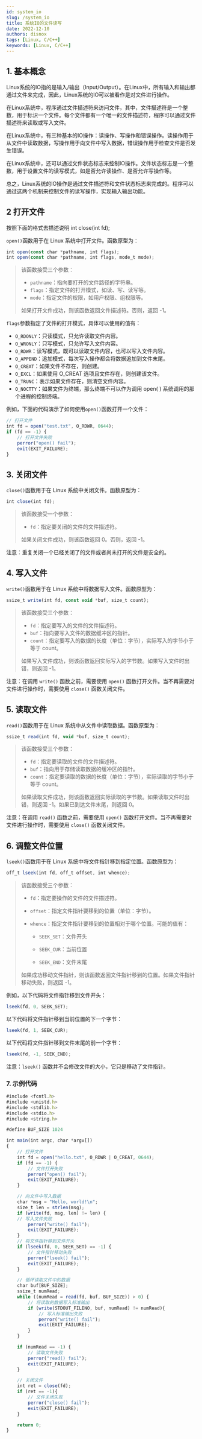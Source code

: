```yaml
---
id: system_io
slug: /system_io
title: 系统IO的文件读写
date: 2022-12-10
authors: disnox
tags: [Linux, C/C++]
keywords: [Linux, C/C++]
---
```


## 1. 基本概念

Linux系统的IO指的是输入/输出（Input/Output）。在Linux中，所有输入和输出都通过文件来完成，因此，Linux系统的IO可以被看作是对文件进行操作。

在Linux系统中，程序通过文件描述符来访问文件，其中，文件描述符是一个整数，用于标识一个文件。每个文件都有一个唯一的文件描述符，程序可以通过文件描述符来读取或写入文件。

在Linux系统中，有三种基本的IO操作：读操作、写操作和错误操作。读操作用于从文件中读取数据，写操作用于向文件中写入数据，错误操作用于检查文件是否发生错误。

在Linux系统中，还可以通过文件状态标志来控制IO操作。文件状态标志是一个整数，用于设置文件的读写模式，如是否允许读操作、是否允许写操作等。

总之，Linux系统的IO操作是通过文件描述符和文件状态标志来完成的。程序可以通过这两个机制来控制文件的读写操作，实现输入输出功能。

## 2 打开文件

按照下面的格式去描述说明 int close(int fd);

`open()`函数用于在 Linux 系统中打开文件。函数原型为：

```jsx showLineNumbers
int open(const char *pathname, int flags);
int open(const char *pathname, int flags, mode_t mode);
```

>该函数接受三个参数：
>- `pathname`：指向要打开的文件路径的字符串。
>- `flags`：指定文件的打开模式，如读、写、读写等。
>- `mode`：指定文件的权限，如用户权限、组权限等。
>
>如果打开文件成功，则该函数返回文件描述符。否则，返回 -1。

`flags`参数指定了文件的打开模式，具体可以使用的值有：

- `O_RDONLY`：只读模式，只允许读取文件内容。
- `O_WRONLY`：只写模式，只允许写入文件内容。
- `O_RDWR`：读写模式，既可以读取文件内容，也可以写入文件内容。
- `O_APPEND`：追加模式，每次写入操作都会将数据追加到文件末尾。
- `O_CREAT`：如果文件不存在，则创建。
- `O_EXCL`：如果使用 O_CREAT 选项且文件存在，则创建该文件。
- `O_TRUNC`：表示如果文件存在，则清空文件内容。
- `O_NOCTTY`：如果文件为终端，那么终端不可以作为调用 open( ) 系统调用的那个进程的控制终端。

例如，下面的代码演示了如何使用`open()`函数打开一个文件：

```jsx showLineNumbers
// 打开文件
int fd = open("test.txt", O_RDWR, 0644);
if (fd == -1) {
    // 打开文件失败
    perror("open() fail");
    exit(EXIT_FAILURE);
}
```

## 3. 关闭文件

`close()`函数用于在 Linux 系统中关闭文件。函数原型为：

```jsx showLineNumbers
int close(int fd);
```

> 该函数接受一个参数：
>
> - `fd`：指定要关闭的文件的文件描述符。
>
> 如果关闭文件成功，则该函数返回 0。否则，返回 -1。

注意：重复关闭一个已经关闭了的文件或者尚未打开的文件是安全的。

## 4. 写入文件

`write()`函数用于在 Linux 系统中将数据写入文件。函数原型为：

```jsx showLineNumbers
ssize_t write(int fd, const void *buf, size_t count);
```

> 该函数接受三个参数：
>
> - `fd`：指定要写入的文件的文件描述符。
> - `buf`：指向要写入文件的数据缓冲区的指针。
> - `count`：指定要写入的数据的长度（单位：字节），实际写入的字节小于等于 count。
>
> 如果写入文件成功，则该函数返回实际写入的字节数。如果写入文件时出错，则返回 -1。

注意：在调用 `write()` 函数之前，需要使用 `open()` 函数打开文件。当不再需要对文件进行操作时，需要使用 `close()` 函数关闭文件。

## 5. 读取文件

`read()`函数用于在 Linux 系统中从文件中读取数据。函数原型为：

```jsx showLineNumbers
ssize_t read(int fd, void *buf, size_t count);
```

> 该函数接受三个参数：
>
> - `fd`：指定要读取的文件的文件描述符。
> - `buf`：指向用于存储读取数据的缓冲区的指针。
> - `count`：指定要读取的数据的长度（单位：字节），实际读取的字节小于等于 count。
>
> 如果读取文件成功，则该函数返回实际读取的字节数。如果读取文件时出错，则返回 -1。如果已到达文件末尾，则返回 0。

注意：在调用 `read()` 函数之前，需要使用 `open()` 函数打开文件。当不再需要对文件进行操作时，需要使用 `close()` 函数关闭文件。

## 6. 调整文件位置

`lseek()`函数用于在 Linux 系统中将文件指针移到指定位置。函数原型为：

```jsx showLineNumbers
off_t lseek(int fd, off_t offset, int whence);
```

> 该函数接受三个参数：
>
> - `fd`：指定要操作的文件的文件描述符。
>
> - `offset`：指定文件指针要移到的位置（单位：字节）。
>
> - `whence`：指定文件指针要移到的位置相对于哪个位置。可能的值有：
>
>   + `SEEK_SET`：文件开头
>
>   + `SEEK_CUR`：当前位置
>
>   + `SEEK_END`：文件末尾
>
> 如果成功移动文件指针，则该函数返回文件指针移到的位置。如果文件指针移动失败，则返回 -1。

例如，以下代码将文件指针移到文件开头：

```jsx showLineNumbers
lseek(fd, 0, SEEK_SET);
```

以下代码将文件指针移到当前位置的下一个字节：

```jsx showLineNumbers
lseek(fd, 1, SEEK_CUR);
```

以下代码将文件指针移到文件末尾的前一个字节：

```jsx showLineNumbers
lseek(fd, -1, SEEK_END);
```

注意：`lseek()` 函数并不会修改文件的大小，它只是移动了文件指针。

### 7. 示例代码

```jsx showLineNumbers
#include <fcntl.h>
#include <unistd.h>
#include <stdlib.h>
#include <stdio.h>
#include <string.h>

#define BUF_SIZE 1024

int main(int argc, char *argv[])
{
    // 打开文件
    int fd = open("hello.txt", O_RDWR | O_CREAT, 0644);
    if (fd == -1) {
        // 文件打开失败
        perror("open() fail");
        exit(EXIT_FAILURE);
    }

    // 向文件中写入数据
	char *msg = "Hello, world!\n";
	size_t len = strlen(msg);
	if (write(fd, msg, len) != len) {
	// 写入文件失败
		perror("write() fail");
		exit(EXIT_FAILURE);
	}
	// 将文件指针移到文件开头
	if (lseek(fd, 0, SEEK_SET) == -1) {
		// 文件指针移动失败
		perror("lseek() fail");
		exit(EXIT_FAILURE);
	}

	// 循环读取文件中的数据
	char buf[BUF_SIZE];
	ssize_t numRead;
	while ((numRead = read(fd, buf, BUF_SIZE)) > 0) {
		// 将读取的数据写入标准输出
		if (write(STDOUT_FILENO, buf, numRead) != numRead){
			// 写入标准输出失败
			perror("write() fail");
			exit(EXIT_FAILURE);
		}
	}

	if (numRead == -1) {
		// 读取文件失败
		perror("read() fail");
		exit(EXIT_FAILURE);
	}

	// 关闭文件
    int ret = close(fd);
	if (ret == -1){
		// 文件关闭失败
		perror("close() fail");
		exit(EXIT_FAILURE);
	}

	return 0;
}
```











